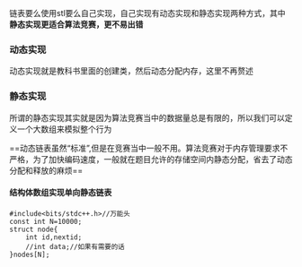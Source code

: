 链表要么使用stl要么自己实现，自己实现有动态实现和静态实现两种方式，其中**静态实现更适合算法竞赛，更不易出错**

### 动态实现
动态实现就是教科书里面的创建类，然后动态分配内存，这里不再赘述

### 静态实现
所谓的静态实现其实就是因为算法竞赛当中的数据量总是有限的，所以我们可以定义一个大数组来模拟整个行为

==动态链表虽然“标准”,但是在竞赛当中一般不用。算法竞赛对于内存管理要求不严格，为了加快编码速度，一般就在题目允许的存储空间内静态分配，省去了动态分配和释放的麻烦==

#### 结构体数组实现单向静态链表
```
#include<bits/stdc++.h>//万能头
const int N=10000;
struct node{
	int id,nextid;
	//int data;//如果有需要的话
}nodes[N];
```
